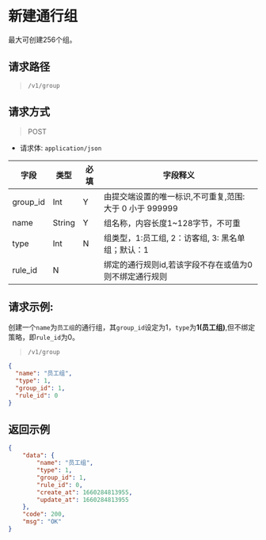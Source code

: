 # 新建通行组

最大可创建256个组。

## 请求路径

> `/v1/group`

## 请求方式

> POST

- 请求体: `application/json`

| 字段     | 类型   | 必填 | 字段释义                                                 |
| -------- | ------ | ---- | -------------------------------------------------------- |
| group_id | Int    | Y    | 由提交端设置的唯一标识,不可重复,范围: 大于 0 小于 999999 |
| name     | String | Y    | 组名称，内容长度1~128字节，不可重                        |
| type     | Int    | N    | 组类型，1:员工组, 2：访客组, 3: 黑名单组；默认：1        |
| rule_id  | N      |      | 绑定的通行规则id,若该字段不存在或值为0则不绑定通行规则   |

## 请求示例:

创建一个`name`为`员工组`的通行组，其`group_id`设定为1，`type`为**1(员工组)**,但不绑定策略，即`rule_id`为0。

> `/v1/group`

```json
{
  "name": "员工组",
  "type": 1,
  "group_id": 1,
  "rule_id": 0
}
```

## 返回示例

```json
{
    "data": {
        "name": "员工组",
        "type": 1,
        "group_id": 1,
        "rule_id": 0,
        "create_at": 1660284813955,
        "update_at": 1660284813955
    },
    "code": 200,
    "msg": "OK"
}
```